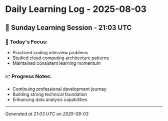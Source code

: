 # Daily Learning Log - 2025-08-03

## 📅 Sunday Learning Session - 21:03 UTC

### 🎯 Today's Focus:
- Practiced coding interview problems
- Studied cloud computing architecture patterns
- Maintained consistent learning momentum

### 📈 Progress Notes:
- Continuing professional development journey
- Building strong technical foundation
- Enhancing data analysis capabilities

---
*Generated at 21:03 UTC on 2025-08-03*
